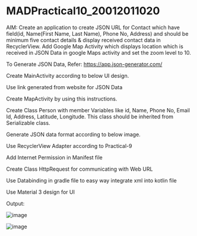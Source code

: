 # MADPractical10_20012011020
AIM: Create an application to create JSON URL for Contact which have field(id, Name(First Name, Last Name), Phone No, Address) and should be minimum five contact details & display received contact data in RecyclerView. Add Google Map Activity which displays location which is received in JSON Data in google Maps activity and set the zoom level to 10.

To Generate JSON Data, Refer: https://app.json-generator.com/

Create MainActivity according to below UI design.

Use link generated from website for JSON Data

Create MapActivity by using this instructions.

Create Class Person with member Variables like id, Name, Phone No, Email Id, Address, Latitude, Longitude. This class should be inherited from Serializable class.

Generate JSON data format according to below image.

Use RecyclerView Adapter according to Practical-9

Add Internet Permission in Manifest file

Create Class HttpRequest for communicating with Web URL

Use Databinding in gradle file to easy way integrate xml into kotlin file

Use Material 3 design for UI

Output:

![image](https://user-images.githubusercontent.com/107744227/202518835-53840d05-a69f-47b9-b4cd-6d058080f546.png)

![image](https://user-images.githubusercontent.com/107744227/202518976-53ee1063-1dd6-4699-ac07-c26096cde7cf.png)
